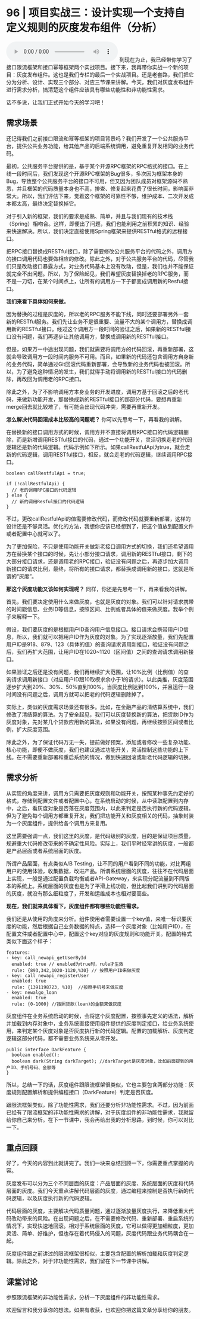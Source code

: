 # 96 | 项目实战三：设计实现一个支持自定义规则的灰度发布组件（分析）
<audio src='./96-项目实战三：设计实现一个支持自定义规则的灰度发布组件（分析）.mp3' controls></audio>
到现在为止，我已经带你学习了接口限流框架和接口幂等框架两个实战项目。接下来，我再带你实战一个新的项目：灰度发布组件。这也是我们专栏的最后一个实战项目。还是老套路，我们把它分为分析、设计、实现三个部分、对应三节课来讲解。今天，我们对灰度发布组件进行需求分析，搞清楚这个组件应该具有哪些功能性和非功能性需求。

话不多说，让我们正式开始今天的学习吧！

## 需求场景

还记得我们之前接口限流和幂等框架的项目背景吗？我们开发了一个公共服务平台，提供公共业务功能，给其他产品的后端系统调用，避免重复开发相同的业务代码。

最初，公共服务平台提供的是，基于某个开源RPC框架的RPC格式的接口。在上线一段时间后，我们发现这个开源RPC框架的Bug很多，多次因为框架本身的Bug，导致整个公共服务平台的接口不可用，但又因为团队成员对框架源码不熟悉，并且框架的代码质量本身也不高，排查、修复起来花费了很长时间，影响面非常大。所以，我们评估下来，觉着这个框架的可靠性不够，维护成本、二次开发成本都太高，最终决定替换掉它。

对于引入新的框架，我们的要求是成熟、简单，并且与我们现有的技术栈（Spring）相吻合。这样，即便出了问题，我们也能利用之前积累的知识、经验来快速解决。所以，我们决定直接使用Spring框架来提供RESTful格式的远程接口。

把RPC接口替换成RESTful接口，除了需要修改公共服务平台的代码之外，调用方的接口调用代码也要做相应的修改。除此之外，对于公共服务平台的代码，尽管我们只是改动接口暴露方式，对业务代码基本上没有改动，但是，我们也并不能保证就完全不出问题。所以，为了保险起见，我们希望灰度替换掉老的RPC服务，而不是一刀切，在某个时间点上，让所有的调用方一下子都变成调用新的Resful接口。

**我们来看下具体如何来做。**

因为替换的过程是灰度的，所以老的RPC服务不能下线，同时还要部署另外一套新的RESTful服务。我们先让业务不是很重要、流量不大的某个调用方，替换成调用新的RESTful接口。经过这个调用方一段时间的验证之后，如果新的RESTful接口没有问题，我们再逐步让其他调用方，替换成调用新的RESTful接口。

但是，如果万一中途出现问题，我们就需要将调用方的代码回滚，再重新部署，这就会导致调用方一段时间内服务不可用。而且，如果新的代码还包含调用方自身新的业务代码，简单通过Git回滚代码重新部署，会导致新的业务代码也被回滚。所以，为了避免这种情况的发生，我们就得手动将调用新的RESTful接口的代码删除，再改回为调用老的RPC接口。

除此之外，为了不影响调用方本身业务的开发进度，调用方基于回滚之后的老代码，来做新功能开发，那替换成新的RESTful接口的那部分代码，要想再重新merge回去就比较难了，有可能会出现代码冲突，需要再重新开发。

**怎么解决代码回滚成本比较高的问题呢？** 你可以先思考一下，再看我的讲解。

在替换新的接口调用方式的时候，调用方并不直接将调用RPC接口的代码逻辑删除，而是新增调用RESTful接口的代码，通过一个功能开关，灵活切换走老的代码逻辑还是新的代码逻辑。代码示例如下所示。如果callRestfulApi为true，就会走新的代码逻辑，调用RESTful接口，相反，就会走老的代码逻辑，继续调用RPC接口。

```
boolean callRestfulApi = true;

if (!callRestfulApi) {
  // 老的调用RPC接口的代码逻辑
} else {
  // 新的调用Resful接口的代码逻辑
}

```

不过，更改callRestfulApi的值需要修改代码，而修改代码就要重新部署，这样的设计还是不够灵活。优化的方法，我想你应该已经想到了，把这个值放到配置文件或者配置中心就可以了。

为了更加保险，不只是使用功能开关做新老接口调用方式的切换，我们还希望调用方在替换某个接口的时候，先让小部分接口请求，调用新的RESTful接口，剩下的大部分接口请求，还是调用老的RPC接口，验证没有问题之后，再逐步加大调用新接口的请求比例，最终，将所有的接口请求，都替换成调用新的接口。这就是所谓的“灰度”。

**那这个灰度功能又该如何实现呢？** 同样，你还是先思考一下，再来看我的讲解。

首先，我们要决定使用什么来做灰度，也就是灰度的对象。我们可以针对请求携带的时间戳信息、业务ID等信息，按照区间、比例或者具体的值来做灰度。我举个例子来解释一下。

假设，我们要灰度的是根据用户ID查询用户信息接口。接口请求会携带用户ID信息，所以，我们就可以把用户ID作为灰度的对象。为了实现逐渐放量，我们先配置用户ID是918、879、123（具体的值）的查询请求调用新接口，验证没有问题之后，我们再扩大范围，让用户ID在1020~1120（区间值）之间的查询请求调用新接口。

如果验证之后还是没有问题，我们再继续扩大范围，让10%比例（比例值）的查询请求调用新接口（对应用户ID跟10取模求余小于1的请求）。以此类推，灰度范围逐步扩大到20%、30%、50%直到100%。当灰度比例达到100%，并且运行一段时间没有问题之后，调用方就可以把老的代码逻辑删除掉了。

实际上，类似的灰度需求场景还有很多。比如，在金融产品的清结算系统中，我们修改了清结算的算法。为了安全起见，我们可以灰度替换新的算法，把贷款ID作为灰度对象，先对某几个贷款应用新的算法，如果没有问题，再继续按照区间或者比例，扩大灰度范围。

除此之外，为了保证代码万无一失，提前做好预案，添加或者修改一些复杂功能、核心功能，即便不做灰度，我们也建议通过功能开关，灵活控制这些功能的上下线。在不需要重新部署和重启系统的情况，做到快速回滚或新老代码逻辑的切换。

## 需求分析

从实现的角度来讲，调用方只需要把灰度规则和功能开关，按照某种事先约定好的格式，存储到配置文件或者配置中心，在系统启动的时候，从中读取配置到内存中，之后，看灰度对象是否落在灰度范围内，以此来判定是否执行新的代码逻辑。但为了避免每个调用方都重复开发，我们把功能开关和灰度相关的代码，抽象封装为一个灰度组件，提供给各个调用方来复用。

这里需要强调一点，我们这里的灰度，是代码级别的灰度，目的是保证项目质量，规避重大代码修改带来的不确定性风险。实际上，我们平时经常讲的灰度，一般都是产品层面或者系统层面的灰度。

所谓产品层面，有点类似A/B Testing，让不同的用户看到不同的功能，对比两组用户的使用体验，收集数据，改进产品。所谓系统层面的灰度，往往不在代码层面上实现，一般是通过配置负载均衡或者API-Gateway，来实现分配流量到不同版本的系统上。系统层面的灰度也是为了平滑上线功能，但比起我们讲到的代码层面的灰度，就没有那么细粒度了，开发和运维成本也相对要高些。

**现在，我们就来具体看下，灰度组件都有哪些功能性需求。**

我们还是从使用的角度来分析。组件使用者需要设置一个key值，来唯一标识要灰度的功能，然后根据自己业务数据的特点，选择一个灰度对象（比如用户ID），在配置文件或者配置中心中，配置这个key对应的灰度规则和功能开关。配置的格式类似下面这个样子：

```
features:
- key: call_newapi_getUserById
  enabled: true // enabled为true时，rule才生效
  rule: {893,342,1020-1120,%30} // 按照用户ID来做灰度
- key: call_newapi_registerUser
  enabled: true
  rule: {1391198723, %10}  //按照手机号来做灰度
- key: newalgo_loan
  enabled: true
  rule: {0-1000} //按照贷款(loan)的金额来做灰度

```

灰度组件在业务系统启动的时候，会将这个灰度配置，按照事先定义的语法，解析并加载到内存对象中，业务系统直接使用组件提供的灰度判定接口，给业务系统使用，来判定某个灰度对象是否灰度执行新的代码逻辑。配置的加载解析、灰度判定逻辑这部分代码，都不需要业务系统来从零开发。

```
public interface DarkFeature {
  boolean enabled();
  boolean dark(String darkTarget); //darkTarget是灰度对象，比如前面提到的用户ID、手机号码、金额等
}

```

所以，总结一下的话，灰度组件跟限流框架很类似，它也主要包含两部分功能：灰度规则配置解析和提供编程接口（DarkFeature）判定是否灰度。

跟限流框架类似，除了功能性需求，我们还要分析非功能性需求。不过，因为前面已经有了限流框架的非功能性需求的讲解，对于灰度组件的非功能性需求，我就留给你自己来分析。在下一节课中，我会再给出我的分析思路，到时候，你可以对比一下。

## 重点回顾

好了，今天的内容到此就讲完了。我们一块来总结回顾一下，你需要重点掌握的内容。

灰度发布可以分为三个不同层面的灰度：产品层面的灰度、系统层面的灰度和代码层面的灰度。我们今天重点讲解代码层面的灰度，通过编程来控制是否执行新的代码逻辑，以及灰度执行新的代码逻辑。

代码层面的灰度，主要解决代码质量问题，通过逐渐放量灰度执行，来降低重大代码改动带来的风险。在出现问题之后，在不需要修改代码、重新部署、重启系统的情况下，实现快速地回滚。相对于系统层面的灰度，它可以做得更加细粒度，更加灵活、简单、好维护，但也存在着代码侵入的问题，灰度代码跟业务代码耦合在一起。

灰度组件跟之前讲过的限流框架很相似，主要包含配置的解析加载和灰度判定逻辑。除此之外，对于非功能性需求，我们留在下一节课中讲解。

## 课堂讨论

参照限流框架的非功能性需求，分析一下灰度组件的非功能性需求。

欢迎留言和我分享你的想法。如果有收获，也欢迎你把这篇文章分享给你的朋友。
